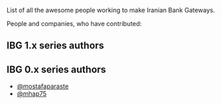 List of all the awesome people working to make Iranian Bank Gateways.

People and companies, who have contributed:

## IBG 1.x series authors


## IBG 0.x series authors

- [@mostafaparaste](https://github.com/mostafaparaste)
- [@mhap75](https://github.com/mhap75)